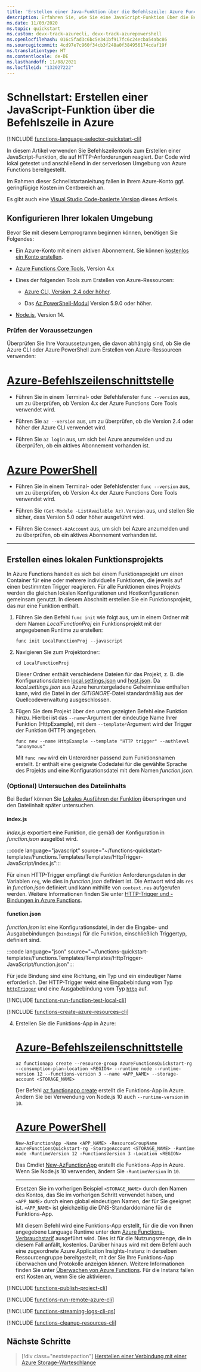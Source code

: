 ```yaml
---
title: 'Erstellen einer Java-Funktion über die Befehlszeile: Azure Functions'
description: Erfahren Sie, wie Sie eine JavaScript-Funktion über die Befehlszeile erstellen und anschließend das lokale Node.js-Projekt für das serverlose Hosten in Azure Functions veröffentlichen.
ms.date: 11/03/2020
ms.topic: quickstart
ms.custom: devx-track-azurecli, devx-track-azurepowershell
ms.openlocfilehash: 016c5fad3c6bc5e341bf917fc6c24ecba54abc86
ms.sourcegitcommit: 4cd97e7c960f34cb3f248a0f384956174cdaf19f
ms.translationtype: HT
ms.contentlocale: de-DE
ms.lasthandoff: 11/08/2021
ms.locfileid: "132027222"
---
```

# <a name="quickstart-create-a-javascript-function-in-azure-from-the-command-line"></a>Schnellstart: Erstellen einer JavaScript-Funktion über die Befehlszeile in Azure

[!INCLUDE [functions-language-selector-quickstart-cli](../../includes/functions-language-selector-quickstart-cli.md)]

In diesem Artikel verwenden Sie Befehlszeilentools zum Erstellen einer JavaScript-Funktion, die auf HTTP-Anforderungen reagiert. Der Code wird lokal getestet und anschließend in der serverlosen Umgebung von Azure Functions bereitgestellt.

Im Rahmen dieser Schnellstartanleitung fallen in Ihrem Azure-Konto ggf. geringfügige Kosten im Centbereich an.

Es gibt auch eine [Visual Studio Code-basierte Version](create-first-function-vs-code-node.md) dieses Artikels.

## <a name="configure-your-local-environment"></a>Konfigurieren Ihrer lokalen Umgebung

Bevor Sie mit diesem Lernprogramm beginnen können, benötigen Sie Folgendes:

+ Ein Azure-Konto mit einem aktiven Abonnement. Sie können [kostenlos ein Konto erstellen](https://azure.microsoft.com/free/?ref=microsoft.com&utm_source=microsoft.com&utm_medium=docs&utm_campaign=visualstudio).

+ [Azure Functions Core Tools](./functions-run-local.md#v2), Version 4.x

+ Eines der folgenden Tools zum Erstellen von Azure-Ressourcen:

    + [Azure CLI, Version  2.4 oder höher](/cli/azure/install-azure-cli).

    + Das [Az PowerShell-Modul](/powershell/azure/install-az-ps) Version 5.9.0 oder höher.

+ [Node.js](https://nodejs.org/), Version 14. 

### <a name="prerequisite-check"></a>Prüfen der Voraussetzungen

Überprüfen Sie Ihre Voraussetzungen, die davon abhängig sind, ob Sie die Azure CLI oder Azure PowerShell zum Erstellen von Azure-Ressourcen verwenden:

# <a name="azure-cli"></a>[Azure-Befehlszeilenschnittstelle](#tab/azure-cli)

+ Führen Sie in einem Terminal- oder Befehlsfenster `func --version` aus, um zu überprüfen, ob Version 4.x der Azure Functions Core Tools verwendet wird.

+ Führen Sie `az --version` aus, um zu überprüfen, ob die Version 2.4 oder höher der Azure CLI verwendet wird.

+ Führen Sie `az login` aus, um sich bei Azure anzumelden und zu überprüfen, ob ein aktives Abonnement vorhanden ist.

# <a name="azure-powershell"></a>[Azure PowerShell](#tab/azure-powershell)

+ Führen Sie in einem Terminal- oder Befehlsfenster `func --version` aus, um zu überprüfen, ob Version 4.x der Azure Functions Core Tools verwendet wird.

+ Führen Sie `(Get-Module -ListAvailable Az).Version` aus, und stellen Sie sicher, dass Version 5.0 oder höher ausgeführt wird.

+ Führen Sie `Connect-AzAccount` aus, um sich bei Azure anzumelden und zu überprüfen, ob ein aktives Abonnement vorhanden ist.

---

## <a name="create-a-local-function-project"></a>Erstellen eines lokalen Funktionsprojekts

In Azure Functions handelt es sich bei einem Funktionsprojekt um einen Container für eine oder mehrere individuelle Funktionen, die jeweils auf einen bestimmten Trigger reagieren. Für alle Funktionen eines Projekts werden die gleichen lokalen Konfigurationen und Hostkonfigurationen gemeinsam genutzt. In diesem Abschnitt erstellen Sie ein Funktionsprojekt, das nur eine Funktion enthält.

1. Führen Sie den Befehl `func init` wie folgt aus, um in einem Ordner mit dem Namen *LocalFunctionProj* ein Funktionsprojekt mit der angegebenen Runtime zu erstellen:

    ```console
    func init LocalFunctionProj --javascript
    ```

1. Navigieren Sie zum Projektordner:

    ```console
    cd LocalFunctionProj
    ```

    Dieser Ordner enthält verschiedene Dateien für das Projekt, z. B. die Konfigurationsdateien [local.settings.json](functions-develop-local.md#local-settings-file) und [host.json](functions-host-json.md). Da *local.settings.json* aus Azure heruntergeladene Geheimnisse enthalten kann, wird die Datei in der *GITIGNORE*-Datei standardmäßig aus der Quellcodeverwaltung ausgeschlossen.

1. Fügen Sie dem Projekt über den unten gezeigten Befehl eine Funktion hinzu. Hierbei ist das `--name`-Argument der eindeutige Name Ihrer Funktion (HttpExample), mit dem `--template`-Argument wird der Trigger der Funktion (HTTP) angegeben.

    ```console
    func new --name HttpExample --template "HTTP trigger" --authlevel "anonymous"
    ```

    Mit `func new` wird ein Unterordner passend zum Funktionsnamen erstellt. Er enthält eine geeignete Codedatei für die gewählte Sprache des Projekts und eine Konfigurationsdatei mit dem Namen *function.json*.

### <a name="optional-examine-the-file-contents"></a>(Optional) Untersuchen des Dateiinhalts

Bei Bedarf können Sie [Lokales Ausführen der Funktion](#run-the-function-locally) überspringen und den Dateiinhalt später untersuchen.

#### <a name="indexjs"></a>index.js

*index.js* exportiert eine Funktion, die gemäß der Konfiguration in *function.json* ausgelöst wird.

:::code language="javascript" source="~/functions-quickstart-templates/Functions.Templates/Templates/HttpTrigger-JavaScript/index.js":::

Für einen HTTP-Trigger empfängt die Funktion Anforderungsdaten in der Variablen `req`, wie dies in *function.json* definiert ist. Die Antwort wird als `res` in *function.json* definiert und kann mithilfe von `context.res` aufgerufen werden. Weitere Informationen finden Sie unter [HTTP-Trigger und -Bindungen in Azure Functions](./functions-bindings-http-webhook.md?tabs=javascript).

#### <a name="functionjson"></a>function.json

*function.json* ist eine Konfigurationsdatei, in der die Eingabe- und Ausgabebindungen (`bindings`) für die Funktion, einschließlich Triggertyp, definiert sind.

:::code language="json" source="~/functions-quickstart-templates/Functions.Templates/Templates/HttpTrigger-JavaScript/function.json":::

Für jede Bindung sind eine Richtung, ein Typ und ein eindeutiger Name erforderlich. Der HTTP-Trigger weist eine Eingabebindung vom Typ [`httpTrigger`](functions-bindings-http-webhook-trigger.md) und eine Ausgabebindung vom Typ [`http`](functions-bindings-http-webhook-output.md) auf.

[!INCLUDE [functions-run-function-test-local-cli](../../includes/functions-run-function-test-local-cli.md)]

[!INCLUDE [functions-create-azure-resources-cli](../../includes/functions-create-azure-resources-cli.md)]

4. Erstellen Sie die Funktions-App in Azure:

    # <a name="azure-cli"></a>[Azure-Befehlszeilenschnittstelle](#tab/azure-cli)

    ```azurecli
    az functionapp create --resource-group AzureFunctionsQuickstart-rg --consumption-plan-location <REGION> --runtime node --runtime-version 12 --functions-version 3 --name <APP_NAME> --storage-account <STORAGE_NAME>
    ```

    Der Befehl [az functionapp create](/cli/azure/functionapp#az_functionapp_create) erstellt die Funktions-App in Azure. Ändern Sie bei Verwendung von Node.js 10 auch `--runtime-version` in `10`.

    # <a name="azure-powershell"></a>[Azure PowerShell](#tab/azure-powershell)

    ```azurepowershell
    New-AzFunctionApp -Name <APP_NAME> -ResourceGroupName AzureFunctionsQuickstart-rg -StorageAccount <STORAGE_NAME> -Runtime node -RuntimeVersion 12 -FunctionsVersion 3 -Location <REGION>
    ```

    Das Cmdlet [New-AzFunctionApp](/powershell/module/az.functions/new-azfunctionapp) erstellt die Funktions-App in Azure. Wenn Sie Node.js 10 verwenden, ändern Sie `-RuntimeVersion` in `10`.

    ---

    Ersetzen Sie im vorherigen Beispiel `<STORAGE_NAME>` durch den Namen des Kontos, das Sie im vorherigen Schritt verwendet haben, und `<APP_NAME>` durch einen global eindeutigen Namen, der für Sie geeignet ist. `<APP_NAME>` ist gleichzeitig die DNS-Standarddomäne für die Funktions-App.

    Mit diesem Befehl wird eine Funktions-App erstellt, für die die von Ihnen angegebene Language Runtime unter dem [Azure Functions-Verbrauchstarif](consumption-plan.md) ausgeführt wird. Dies ist für die Nutzungsmenge, die in diesem Fall anfällt, kostenlos. Darüber hinaus wird mit dem Befehl auch eine zugeordnete Azure Application Insights-Instanz in derselben Ressourcengruppe bereitgestellt, mit der Sie Ihre Funktions-App überwachen und Protokolle anzeigen können. Weitere Informationen finden Sie unter [Überwachen von Azure Functions](functions-monitoring.md). Für die Instanz fallen erst Kosten an, wenn Sie sie aktivieren.

[!INCLUDE [functions-publish-project-cli](../../includes/functions-publish-project-cli.md)]

[!INCLUDE [functions-run-remote-azure-cli](../../includes/functions-run-remote-azure-cli.md)]

[!INCLUDE [functions-streaming-logs-cli-qs](../../includes/functions-streaming-logs-cli-qs.md)]

[!INCLUDE [functions-cleanup-resources-cli](../../includes/functions-cleanup-resources-cli.md)]

## <a name="next-steps"></a>Nächste Schritte

> [!div class="nextstepaction"]
> [Herstellen einer Verbindung mit einer Azure Storage-Warteschlange](functions-add-output-binding-storage-queue-cli.md?pivots=programming-language-javascript)
